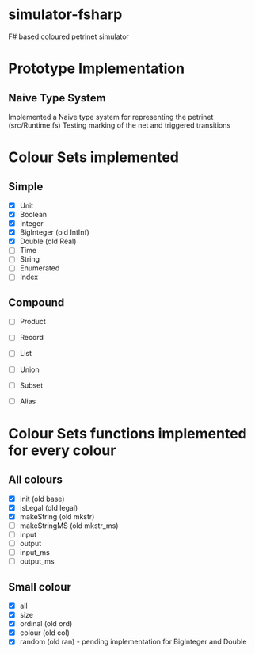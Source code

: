 # simulator-fsharp
F# based coloured petrinet simulator

# Prototype Implementation
## Naive Type System
Implemented a Naive type system for representing the petrinet (src/Runtime.fs)
Testing marking of the net and triggered transitions

# Colour Sets implemented
## Simple
- [x] Unit
- [x] Boolean
- [x] Integer
- [x] BigInteger (old IntInf)
- [x] Double (old Real)
- [ ] Time
- [ ] String
- [ ] Enumerated
- [ ] Index
## Compound
- [ ] Product
- [ ] Record
- [ ] List
- [ ] Union
- [ ] Subset
- [ ] Alias


# Colour Sets functions implemented for every colour
## All colours
- [x] init (old base)
- [x] isLegal (old legal)
- [x] makeString (old mkstr)
- [ ] makeStringMS (old mkstr_ms)
- [ ] input
- [ ] output
- [ ] input_ms
- [ ] output_ms
## Small colour
- [x] all
- [x] size
- [x] ordinal (old ord)
- [x] colour (old col)
- [x] random (old ran) - pending implementation for BigInteger and Double
